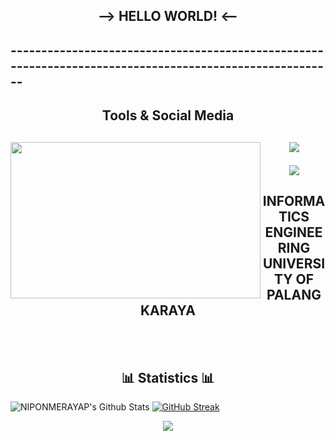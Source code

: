 
<h2 align="center"> --> HELLO WORLD! <-- </h2>
<h2> -------------------------------------------------------------------------------------------------------- </h2>
  
<h2 align="center">  Tools & Social Media <h2>
   
<img src="https://media.tenor.com/H7U01DPQg8IAAAAd/gws-zeta.gif" width="400" height="250" align="left">
<p align="center">
<a href="https://github.com/WahyuniPutra"><img src="https://skillicons.dev/icons?i=eclipse,vscode,github,cpp,java,instagram" </a></p>
 <p align="center">
 <a href="https://www.instagram.com/wahyunp__/">
 <img src="https://img.shields.io/badge/instagram-E4405F?style=for-the-badge&logo=instagram&logoColor=white" /></a></p>
<h2 align="center"> INFORMATICS ENGINEERING UNIVERSITY OF PALANGKARAYA </h2>
<br><br>
   
 <h2 align="center"> 📊 Statistics 📊 </h2>
  
![NIPONMERAYAP's Github Stats](https://github-readme-stats.vercel.app/api?username=WahyuniPutra&theme=highcontrast&count_private=true&show_icons=true&include_all_commits=true)
[![GitHub Streak](https://streak-stats.demolab.com/?user=WahyuniPutra&theme=highcontrast)](https://git.io/streak-stats)
<p align="center">
<a href="https://github.com/WahyuniPutra"><img src="https://github-readme-stats.vercel.app/api/top-langs/?username=WahyuniPutra&theme=highcontrast&hide=TeX&layout=compact" </a>
</p>
